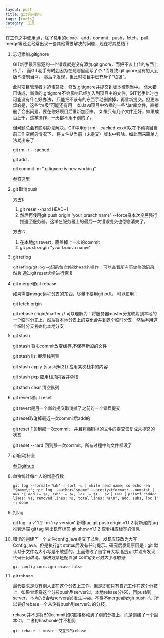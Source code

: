 ```yaml
---
layout: post
title: git实用技巧
tags: [tools]
category: 工具
---
```


在工作之中使用git，除了常用的clone，add，commit，push，fetch，pull，merge等还会经常出现一些其他需要解决的问题，现在将其总结下

1. 忘记添加.gitignore

	GIT新手最容易犯的一个错误就是没有添加.gitignore，而把不该上传的东西上传了， 而GIT老手有时会因为在规则里面写了个.*而导致.gitignore没有加入到版本控制当中， 事后才发现，但此时项目中已充斥了“垃圾”。
	
	此时项目管理者才追悔莫及，修改.gitignore并提交到版本控制当中。 但大错已铸成，新添的.gitignore不会影响已经加入到项目中的文件，GIT老手此时也可能没有什么好办法， 只能把不该有的东西手动删除掉，再重新提交。但更麻烦的是，这些“垃圾”可能还有用， 如Java项目中依赖的一些*.jar库文件，直接删了会出问题，要在修好项目后重新加回来。 如果只有几个文件还好，如果成百上千，这样操作，一天都不用干别的了。
	
	但问题总会有聪明办法解决。GIT中用git rm --cached xxx可以在不动项目当前工作空间的情况下， 将文件从当前（未提交）版本中移除。如此而来简单方法就出来了：
	
	git rm -r --cached .
	
	git add .
	
	git commit -m ".gitignore is now working"

	
	[参照这里](http://davidaq.com/technique/share/2015/04/22/gitignore-update.html)

2. git 取消push

	方法1:
	
	1. git reset -\-hard HEAD~1
	2. 然后再使用git push origin "your branch name" -\-force将本次变更强行推送至服务器。这样在服务器上的最后一次错误提交也彻底消失了。
	
	方法2:
	
	1. 在本地git revert，覆盖掉上一次的commit
	2. git push origin "your branch name"


3. git reflog

	git reflog/git log -g记录每次修改head的操作，可以查看所有历史修改记录,然后	通过git reset命令进行恢复


4. git merge和git rebase

	如果需要merge远程分支的东西，尽量不要用git pull。 可以使用：
	
	
	git fetch origin
	
	git rebase origin/master   // 可以理解为：将服务器master分支映射到本地的一个临时分支上，然后将本地分支上的变化合并到这个临时分支，然后再用这个临时分支初始化本地分支



5. git stash

	git stash 将未commit改变缓存,不保存新加的文件
	
	git stash list 展示栈列表
	
	git stash apply {stash@{2}} 应用某次栈中的内容
	
	git stash pop 应用栈顶内容并弹栈
	
	git stash clear 清空队列


6. git revert和git reset

	git revert是用一个新的提交取消掉了之前的一个错误提交
	
	git reset取消掉最近一次commit后add的
	
	git reset []回到那一次commit，并且将撤销掉的文件的提交恢复成未提交的状态
	
	git reset --hard 回到那一次commit，所有过程中的文件都没了
7. git自动补全

	[参见github](https://github.com/git/git/blob/master/contrib/completion/git-completion.bash)


8. 单独统计每个人的增删行数

	```
	git log --format='%aN' | sort -u | while read name; do echo -en "$name\t"; git log --author="$name" --pretty=tformat: --numstat | awk '{ add += $1; subs += $2; loc += $1 - $2 } END { printf "added lines: %s, removed lines: %s, total lines: %s\n", add, subs, loc }' -; done
	```

9. 打tag

	git tag -a v1.1.2 -m 'my version' 新增tag
	git push origin v1.1.2 将新建的tag推到远端
	git tag 列出现有标签
	git show v1.1.2 查看相应标签的信息
	
10. 错误的创建了一个文件config.java提交了以后，发现应该改为大写Config.java。但是执行git status后没有任何提示。研究后发现原因是：git 默认对于文件名大小写是不敏感的，上面修改了首字母大写,但是git并没有发现代码任何改动。解决方案是配置git config使它对大小写敏感

	```
	git config core.ignorecase false
	```
11. git rebase
	
	最低要求是没有别人正在这个分支上工作，但是即使只有自己工作在这个分枝上，如果曾经将这个分枝push到server过，本地rebase分枝B，再push到server，本地的B会和server的B发生冲突，不得不merge或者git push -f。所以最好rebase一个从没有push到server过的分枝。
	
	rebase并不是将B的commit如C直接移动到了别的分枝上，而是创建了一个副本C1，二者的hashcode并不相同
	
	```
	git rebase -i master 交互式的rebase
	```
	